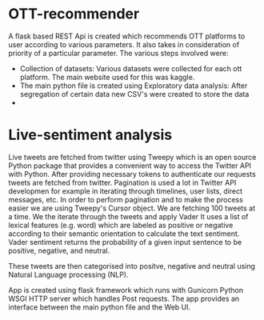 # OTT-recommender
A flask based REST Api is created which recommends OTT platforms to user according to various parameters.
It also takes in consideration of priority of a particular parameter.
The various steps involved were:
- Collection of datasets: Various datasets were collected for each ott platform. The main website used for this was kaggle.
-  The main python file is created using Exploratory data analysis: After segregation of certain data new CSV's were created to store the data
-  
# Live-sentiment analysis
Live tweets are fetched from twitter using Tweepy which is an open source Python package that provides a convenient way to access the Twitter API with Python.
After providing necessary tokens to authenticate our requests tweets are fetched from twitter.
Pagination is used a lot in Twitter API developmen for example in iterating through timelines, user lists, direct messages, etc. In order to perform pagination and to make the process easier we are using Tweepy's Cursor object.
We are fetching 100 tweets at a time.
We the iterate through the tweets and apply
Vader
It uses a list of lexical features (e.g. word) which are labeled as positive or negative according to their semantic orientation to calculate the text sentiment. Vader sentiment returns the probability of a given input sentence to be positive, negative, and neutral.

These tweets are then categorised into positve, negative and neutral using Natural Language processing (NLP).


App is created using flask framework which runs with Gunicorn Python WSGI HTTP server which handles Post requests.
The app provides an interface between the main python file and the Web UI.





